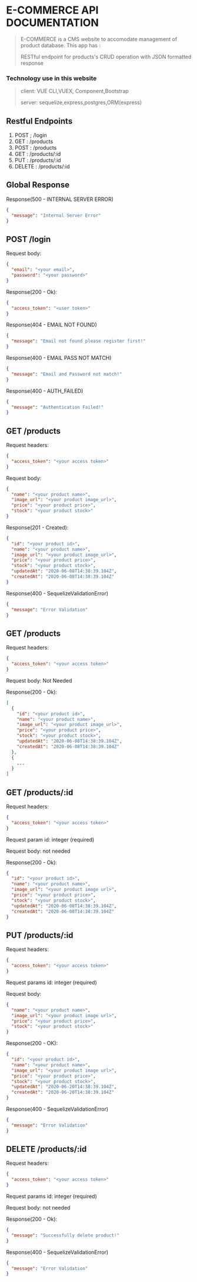# E-COMMERCE API DOCUMENTATION

> E-COMMERCE is a CMS website to accomodate management of product database. This app has :
>
> RESTful endpoint for products's CRUD operation with JSON formatted response

### Technology use in this website

> client: VUE CLI,VUEX, Component,Bootstrap
>
> server: sequelize,express,postgres,ORM(express)

## Restful Endpoints

1. POST ; /login
2. GET : /products
3. POST : /products
4. GET : /products/:id
5. PUT : /products/:id
6. DELETE : /products/:id

## Global Response

Response(500 - INTERNAL SERVER ERROR)

```json
{
  "message": "Internal Server Error"
}
```

## POST /login

Request body:

```json
{
  "email": "<your email>",
  "password": "<your password>"
}
```

Response(200 - Ok):

```json
{
  "access_token": "<user token>"
}
```

Response(404 - EMAIL NOT FOUND)

```json
{
  "message": "Email not found please register first!"
}
```

Response(400 - EMAIL PASS NOT MATCH)

```json
{
  "message": "Email and Password not match!"
}
```

Response(400 - AUTH_FAILED)

```json
{
  "message": "Authentication Failed!"
}
```

## GET /products

Request headers:

```json
{
  "access_token": "<your access token>"
}
```

Request body:

```json
{
  "name": "<your product name>",
  "image_url": "<your product image_url>",
  "price": "<your product price>",
  "stock": "<your product stock>"
}
```

Response(201 - Created):

```json
{
  "id": "<your product id>",
  "name": "<your product name>",
  "image_url": "<your product image_url>",
  "price": "<your product price>",
  "stock": "<your product stock>",
  "updatedAt": "2020-06-08T14:38:39.104Z",
  "createdAt": "2020-06-08T14:38:39.104Z"
}
```

Response(400 - SequelizeValidationError)

```json
{
  "message": "Error Validation"
}
```

## GET /products

Request headers:

```json
{
  "access_token": "<your access token>"
}
```

Request body:
Not Needed

Response(200 - Ok):

```json
[
  {
    "id": "<your product id>",
    "name": "<your product name>",
    "image_url": "<your product image_url>",
    "price": "<your product price>",
    "stock": "<your product stock>",
    "updatedAt": "2020-06-08T14:38:39.104Z",
    "createdAt": "2020-06-08T14:38:39.104Z"
  },
  {
    ...
  }
]
```

## GET /products/:id

Request headers:

```json
{
  "access_token": "<your access token>"
}
```

Request param id: integer (required)

Request body:
not needed

Response(200 - Ok):

```json
{
  "id": "<your product id>",
  "name": "<your product name>",
  "image_url": "<your product image url>",
  "price": "<your product price>",
  "stock": "<your product stock>",
  "updatedAt": "2020-06-08T14:38:39.104Z",
  "createdAt": "2020-06-08T14:38:39.104Z"
}
```

## PUT /products/:id

Request headers:

```json
{
  "access_token": "<your access token>"
}
```

Request params id: integer (required)

Request body:

```json
{
  "name": "<your product name>",
  "image_url": "<your product image url>",
  "price": "<your product price>",
  "stock": "<your product stock>"
}
```

Response(200 - OK):

```json
{
  "id": "<your product id>",
  "name": "<your product name>",
  "image_url": "<your product image url>",
  "price": "<your product price>",
  "stock": "<your product stock>",
  "updatedAt": "2020-06-20T14:38:39.104Z",
  "createdAt": "2020-06-20T14:38:39.104Z"
}
```

Response(400 - SequelizeValidationError)

```json
{
  "message": "Error Validation"
}
```

## DELETE /products/:id

Request headers:

```json
{
  "access_token": "<your access token>"
}
```

Request params id: integer (required)

Request body:
not needed

Response(200 - Ok):

```json
{
  "message": "Successfully delete product!"
}
```

Response(400 - SequelizeValidationError)

```json
{
  "message": "Error Validation"
}
```
